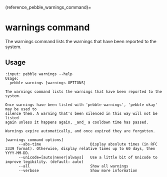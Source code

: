 (reference_pebble_warnings_command)=
# warnings command

The warnings command lists the warnings that have been reported to the system.

## Usage

<!-- START AUTOMATED OUTPUT -->
```{terminal}
:input: pebble warnings --help
Usage:
  pebble warnings [warnings-OPTIONS]

The warnings command lists the warnings that have been reported to the system.

Once warnings have been listed with 'pebble warnings', 'pebble okay' may be used to
silence them. A warning that's been silenced in this way will not be listed
again unless it happens again, _and_ a cooldown time has passed.

Warnings expire automatically, and once expired they are forgotten.

[warnings command options]
      --abs-time                      Display absolute times (in RFC 3339 format). Otherwise, display relative times up to 60 days, then YYYY-MM-DD.
      --unicode=[auto|never|always]   Use a little bit of Unicode to improve legibility. (default: auto)
      --all                           Show all warnings
      --verbose                       Show more information
```
<!-- END AUTOMATED OUTPUT -->
